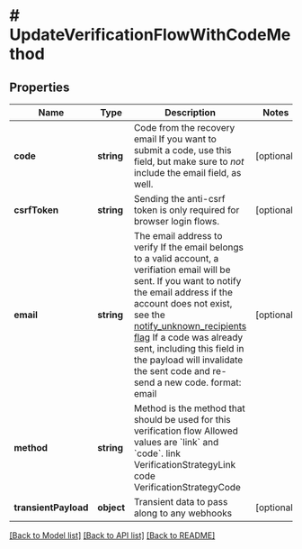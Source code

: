 # # UpdateVerificationFlowWithCodeMethod

## Properties

Name | Type | Description | Notes
------------ | ------------- | ------------- | -------------
**code** | **string** | Code from the recovery email  If you want to submit a code, use this field, but make sure to _not_ include the email field, as well. | [optional]
**csrfToken** | **string** | Sending the anti-csrf token is only required for browser login flows. | [optional]
**email** | **string** | The email address to verify  If the email belongs to a valid account, a verifiation email will be sent.  If you want to notify the email address if the account does not exist, see the [notify_unknown_recipients flag](https://www.ory.sh/docs/kratos/self-service/flows/verify-email-account-activation#attempted-verification-notifications)  If a code was already sent, including this field in the payload will invalidate the sent code and re-send a new code.  format: email | [optional]
**method** | **string** | Method is the method that should be used for this verification flow  Allowed values are &#x60;link&#x60; and &#x60;code&#x60;. link VerificationStrategyLink code VerificationStrategyCode |
**transientPayload** | **object** | Transient data to pass along to any webhooks | [optional]

[[Back to Model list]](../../README.md#models) [[Back to API list]](../../README.md#endpoints) [[Back to README]](../../README.md)
